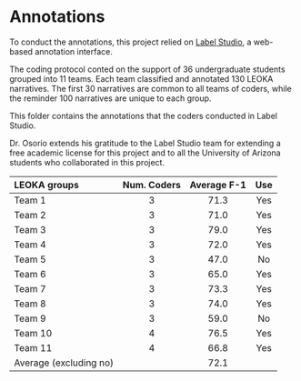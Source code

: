 # Annotations

To conduct the annotations, this project relied on [Label Studio](https://labelstud.io/), a web-based annotation interface. 

The coding protocol conted on the support of 36 undergraduate students grouped into 11 teams. Each team classified and annotated 130 LEOKA narratives. The first 30 narratives are common to all teams of coders, while the reminder 100 narratives are unique to each group.

This folder contains the annotations that the coders conducted in Label Studio.


Dr. Osorio extends his gratitude to the Label Studio team for extending a free academic license for this project and to all the University of Arizona students who collaborated in this project.





|LEOKA groups | Num. Coders | Average F-1| Use |
| :---------------- | :------: |:------: |:------: |
|Team 1 | 3 |	71.3 | Yes |
|Team 2 | 3 |	71.0 | 	Yes |
|Team 3 | 3 |	79.0 | 	Yes |
|Team 4 | 3 |	72.0 | 	Yes |
|Team 5 | 3 |	47.0 | 	No |
|Team 6 | 3 |	65.0 | 	Yes |
|Team 7 | 3 |	73.3 | 	Yes |
|Team 8 | 3 |	74.0 | 	Yes |
|Team 9 | 3 |	59.0 | 	No |
|Team 10 | 4 |	76.5 | 	Yes |
|Team 11 | 4 |	66.8 | 	Yes |
|Average (excluding no)| | 72.1 | |
